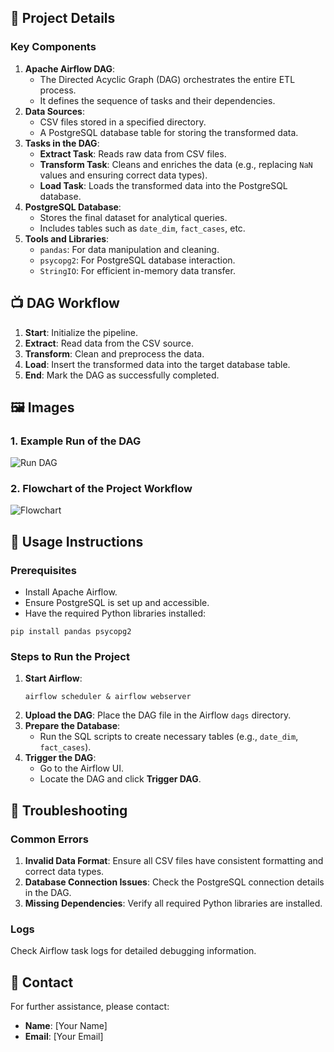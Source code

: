
<h2>🔧 Project Details</h2>

<h3>Key Components</h3>
<ol>
    <li><strong>Apache Airflow DAG</strong>:
        <ul>
            <li>The Directed Acyclic Graph (DAG) orchestrates the entire ETL process.</li>
            <li>It defines the sequence of tasks and their dependencies.</li>
        </ul>
    </li>
    <li><strong>Data Sources</strong>:
        <ul>
            <li>CSV files stored in a specified directory.</li>
            <li>A PostgreSQL database table for storing the transformed data.</li>
        </ul>
    </li>
    <li><strong>Tasks in the DAG</strong>:
        <ul>
            <li><strong>Extract Task</strong>: Reads raw data from CSV files.</li>
            <li><strong>Transform Task</strong>: Cleans and enriches the data (e.g., replacing <code>NaN</code> values and ensuring correct data types).</li>
            <li><strong>Load Task</strong>: Loads the transformed data into the PostgreSQL database.</li>
        </ul>
    </li>
    <li><strong>PostgreSQL Database</strong>:
        <ul>
            <li>Stores the final dataset for analytical queries.</li>
            <li>Includes tables such as <code>date_dim</code>, <code>fact_cases</code>, etc.</li>
        </ul>
    </li>
    <li><strong>Tools and Libraries</strong>:
        <ul>
            <li><code>pandas</code>: For data manipulation and cleaning.</li>
            <li><code>psycopg2</code>: For PostgreSQL database interaction.</li>
            <li><code>StringIO</code>: For efficient in-memory data transfer.</li>
        </ul>
    </li>
</ol>



<h2>📺 DAG Workflow</h2>
<ol>
    <li><strong>Start</strong>: Initialize the pipeline.</li>
    <li><strong>Extract</strong>: Read data from the CSV source.</li>
    <li><strong>Transform</strong>: Clean and preprocess the data.</li>
    <li><strong>Load</strong>: Insert the transformed data into the target database table.</li>
    <li><strong>End</strong>: Mark the DAG as successfully completed.</li>
</ol>


<h2>🖼️ Images</h2>

<h3>1. Example Run of the DAG</h3>
<img src="path/to/run_dag_image.png" alt="Run DAG" style="max-width:100%;">

<h3>2. Flowchart of the Project Workflow</h3>
<img src="path/to/flowchart_image.png" alt="Flowchart" style="max-width:100%;">


<h2>🔧 Usage Instructions</h2>

<h3>Prerequisites</h3>
<ul>
    <li>Install Apache Airflow.</li>
    <li>Ensure PostgreSQL is set up and accessible.</li>
    <li>Have the required Python libraries installed:</li>
</ul>
<pre><code>pip install pandas psycopg2</code></pre>

<h3>Steps to Run the Project</h3>
<ol>
    <li><strong>Start Airflow</strong>:
        <pre><code>airflow scheduler & airflow webserver</code></pre>
    </li>
    <li><strong>Upload the DAG</strong>: Place the DAG file in the Airflow <code>dags</code> directory.</li>
    <li><strong>Prepare the Database</strong>:
        <ul>
            <li>Run the SQL scripts to create necessary tables (e.g., <code>date_dim</code>, <code>fact_cases</code>).</li>
        </ul>
    </li>
    <li><strong>Trigger the DAG</strong>:
        <ul>
            <li>Go to the Airflow UI.</li>
            <li>Locate the DAG and click <strong>Trigger DAG</strong>.</li>
        </ul>
    </li>
</ol>


<h2>🚫 Troubleshooting</h2>

<h3>Common Errors</h3>
<ol>
    <li><strong>Invalid Data Format</strong>: Ensure all CSV files have consistent formatting and correct data types.</li>
    <li><strong>Database Connection Issues</strong>: Check the PostgreSQL connection details in the DAG.</li>
    <li><strong>Missing Dependencies</strong>: Verify all required Python libraries are installed.</li>
</ol>

<h3>Logs</h3>
<p>Check Airflow task logs for detailed debugging information.</p>


<h2>📧 Contact</h2>
<p>For further assistance, please contact:</p>
<ul>
    <li><strong>Name</strong>: [Your Name]</li>
    <li><strong>Email</strong>: [Your Email]</li>
</ul>
